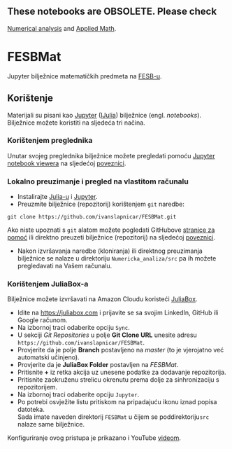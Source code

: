 ## These notebooks are OBSOLETE. Please check

[Numerical analysis](https://github.com/ivanslapnicar/Numericka_analiza) and 
[Applied Math](https://github.com/ivanslapnicar/Matematika-posebna_poglavlja).



# FESBMat

Jupyter bilježnice matematičkih predmeta na [FESB-u](https://www.fesb.unist.hr/).

## Korištenje

Materijali su pisani kao [Jupyter](http://jupyter.org/) ([IJulia](https://github.com/JuliaLang/IJulia.jl)) bilježnice (engl. _notebooks_). Bilježnice možete koristiti na sljedeća tri načina.

### Korištenjem preglednika

Unutar svojeg preglednika bilježnice možete pregledati pomoću [Jupyter notebook viewera](http://nbviewer.jupyter.org/) na sljedećoj [poveznici](http://nbviewer.ipython.org/url/github.com/ivanslapnicar/FESBMat/tree/master/src/).

###  Lokalno preuzimanje i pregled na vlastitom računalu
* Instalirajte [Julia-u](https://julialang.org/downloads/) i [Jupyter](http://jupyter.org/install.html).
* Preuzmite bilježnice (repozitorij) korištenjem `git` naredbe:
```
git clone https://github.com/ivanslapnicar/FESBMat.git
```
Ako niste upoznati s `git` alatom možete pogledati GitHubove [stranice za pomoć](https://help.github.com/articles/set-up-git/) ili direktno preuzeti bilježnice (repozitorij) na sljedećoj [poveznici](https://github.com/ivanslapnicar/FESBMat/archive/master.zip).    
* Nakon izvršavanja naredbe (kloniranja) ili direktnog preuzimanja bilježnice se nalaze u direktoriju `Numericka_analiza/src` pa ih možete pregledavati na Vašem računalu.

### Korištenjem JuliaBox-a

Bilježnice možete izvršavati na Amazon Cloudu koristeći [JuliaBox](https://juliabox.com/).
* Idite na https://juliabox.com i prijavite se sa svojim LinkedIn, GitHub ili Google računom.
* Na izbornoj traci odaberite opciju `Sync`.
* U sekciji _Git Repositories_ u polje __Git Clone URL__ unesite adresu `https://github.com/ivanslapnicar/FESBMat`.
* Provjerite da je polje __Branch__ postavljeno na _master_ (to je vjerojatno već automatski učinjeno).
* Provjerite da je __JuliaBox Folder__ postavljen na _FESBMat_.
* Pritisnite __+__ iz retka akcija uz unesene podatke za dodavanje repozitorija.
* Pritisnite zaokruženu strelicu okrenutu prema dolje za sinhronizaciju s repozitorijem.
* Na izbornoj traci odaberite opciju `Jupyter`.
* Po potrebi osvježite listu pritiskom na pripadajuću ikonu iznad popisa datoteka.   
Sada imate naveden direktorij `FESBMat` u čijem se poddirektoriju`src` nalaze same bilježnice.

Konfiguriranje ovog pristupa je prikazano i YouTube [videom](https://www.youtube.com/watch?v=2gzctyr4pPk).
